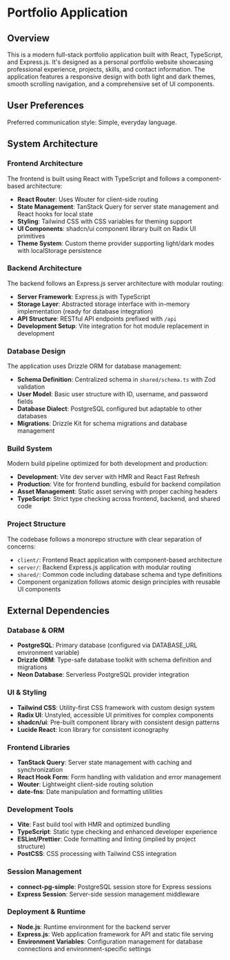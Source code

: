 # Portfolio Application

## Overview

This is a modern full-stack portfolio application built with React, TypeScript, and Express.js. It's designed as a personal portfolio website showcasing professional experience, projects, skills, and contact information. The application features a responsive design with both light and dark themes, smooth scrolling navigation, and a comprehensive set of UI components.

## User Preferences

Preferred communication style: Simple, everyday language.

## System Architecture

### Frontend Architecture
The frontend is built using React with TypeScript and follows a component-based architecture:

- **React Router**: Uses Wouter for client-side routing
- **State Management**: TanStack Query for server state management and React hooks for local state
- **Styling**: Tailwind CSS with CSS variables for theming support
- **UI Components**: shadcn/ui component library built on Radix UI primitives
- **Theme System**: Custom theme provider supporting light/dark modes with localStorage persistence

### Backend Architecture
The backend follows an Express.js server architecture with modular routing:

- **Server Framework**: Express.js with TypeScript
- **Storage Layer**: Abstracted storage interface with in-memory implementation (ready for database integration)
- **API Structure**: RESTful API endpoints prefixed with `/api`
- **Development Setup**: Vite integration for hot module replacement in development

### Database Design
The application uses Drizzle ORM for database management:

- **Schema Definition**: Centralized schema in `shared/schema.ts` with Zod validation
- **User Model**: Basic user structure with ID, username, and password fields
- **Database Dialect**: PostgreSQL configured but adaptable to other databases
- **Migrations**: Drizzle Kit for schema migrations and database management

### Build System
Modern build pipeline optimized for both development and production:

- **Development**: Vite dev server with HMR and React Fast Refresh
- **Production**: Vite for frontend bundling, esbuild for backend compilation
- **Asset Management**: Static asset serving with proper caching headers
- **TypeScript**: Strict type checking across frontend, backend, and shared code

### Project Structure
The codebase follows a monorepo structure with clear separation of concerns:

- `client/`: Frontend React application with component-based architecture
- `server/`: Backend Express.js application with modular routing
- `shared/`: Common code including database schema and type definitions
- Component organization follows atomic design principles with reusable UI components

## External Dependencies

### Database & ORM
- **PostgreSQL**: Primary database (configured via DATABASE_URL environment variable)
- **Drizzle ORM**: Type-safe database toolkit with schema definition and migrations
- **Neon Database**: Serverless PostgreSQL provider integration

### UI & Styling
- **Tailwind CSS**: Utility-first CSS framework with custom design system
- **Radix UI**: Unstyled, accessible UI primitives for complex components
- **shadcn/ui**: Pre-built component library with consistent design patterns
- **Lucide React**: Icon library for consistent iconography

### Frontend Libraries
- **TanStack Query**: Server state management with caching and synchronization
- **React Hook Form**: Form handling with validation and error management
- **Wouter**: Lightweight client-side routing solution
- **date-fns**: Date manipulation and formatting utilities

### Development Tools
- **Vite**: Fast build tool with HMR and optimized bundling
- **TypeScript**: Static type checking and enhanced developer experience
- **ESLint/Prettier**: Code formatting and linting (implied by project structure)
- **PostCSS**: CSS processing with Tailwind CSS integration

### Session Management
- **connect-pg-simple**: PostgreSQL session store for Express sessions
- **Express Session**: Server-side session management middleware

### Deployment & Runtime
- **Node.js**: Runtime environment for the backend server
- **Express.js**: Web application framework for API and static file serving
- **Environment Variables**: Configuration management for database connections and environment-specific settings